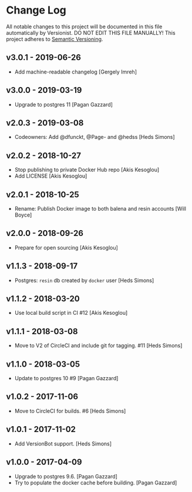 # Change Log

All notable changes to this project will be documented in this file
automatically by Versionist. DO NOT EDIT THIS FILE MANUALLY!
This project adheres to [Semantic Versioning](http://semver.org/).

## v3.0.1 - 2019-06-26

* Add machine-readable changelog [Gergely Imreh]

## v3.0.0 - 2019-03-19

* Upgrade to postgres 11 [Pagan Gazzard]

## v2.0.3 - 2019-03-08

* Codeowners: Add @dfunckt, @Page- and @hedss [Heds Simons]

## v2.0.2 - 2018-10-27

* Stop publishing to private Docker Hub repo [Akis Kesoglou]
* Add LICENSE [Akis Kesoglou]

## v2.0.1 - 2018-10-25

* Rename: Publish Docker image to both balena and resin accounts [Will Boyce]

## v2.0.0 - 2018-09-26

* Prepare for open sourcing [Akis Kesoglou]

## v1.1.3 - 2018-09-17

* Postgres: `resin` db created by `docker` user [Heds Simons]

## v1.1.2 - 2018-03-20

* Use local build script in CI #12 [Akis Kesoglou]

## v1.1.1 - 2018-03-08

* Move to V2 of CircleCI and include git for tagging. #11 [Heds Simons]

## v1.1.0 - 2018-03-05

* Update to postgres 10 #9 [Pagan Gazzard]

## v1.0.2 - 2017-11-06

* Move to CircleCI for builds. #6 [Heds Simons]

## v1.0.1 - 2017-11-02

* Add VersionBot support. [Heds Simons]

## v1.0.0 - 2017-04-09

* Upgrade to postgres 9.6. [Pagan Gazzard]
* Try to populate the docker cache before building. [Pagan Gazzard]